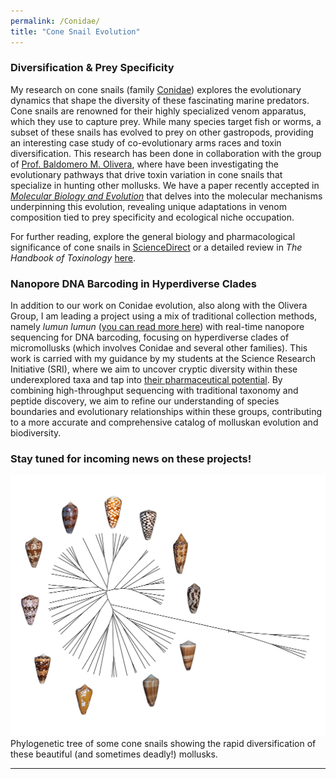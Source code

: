 ```yaml
---
permalink: /Conidae/
title: "Cone Snail Evolution"
---
```

### Diversification & Prey Specificity

My research on cone snails (family [Conidae](https://en.wikipedia.org/wiki/Conidae)) explores the evolutionary dynamics that shape the diversity of these fascinating marine predators. Cone snails are renowned for their highly specialized venom apparatus, which they use to capture prey. While many species target fish or worms, a subset of these snails has evolved to prey on other gastropods, providing an interesting case study of co-evolutionary arms races and toxin diversification. This research has been done in collaboration with the group of [Prof. Baldomero M. Olivera](https://faculty.utah.edu/u0034901-BALDOMERO_M_OLIVERA/hm/index.hml), where have been investigating the evolutionary pathways that drive toxin variation in cone snails that specialize in hunting other mollusks. We have a paper recently accepted in [*Molecular Biology and Evolution*](https://academic.oup.com/mbe/advance-article/doi/10.1093/molbev/msae226/7848657) that delves into the molecular mechanisms underpinning this evolution, revealing unique adaptations in venom composition tied to prey specificity and ecological niche occupation.

For further reading, explore the general biology and pharmacological significance of cone snails in [ScienceDirect](https://www.sciencedirect.com/topics/pharmacology-toxicology-and-pharmaceutical-science/conidae) or a detailed review in *The Handbook of Toxinology* [here](https://www.sciencedirect.com/science/article/pii/B9780123850959000610).

### Nanopore DNA Barcoding in Hyperdiverse Clades

In addition to our work on Conidae evolution, also along with the Olivera Group, I am leading a project using a mix of traditional collection methods, namely _lumun lumun_ ([you can read more here](https://conchology.be/?t=68&u=211020&g=e397ac5edafddc3972ea01603ac848bc&q=6d51faab6f02c5fe262e0dfd9f128179)) with real-time nanopore sequencing for DNA barcoding, focusing on hyperdiverse clades of micromollusks (which involves Conidae and several other families). This work is carried with my guidance by my students at the Science Research Initiative (SRI), where we aim to uncover cryptic diversity within these underexplored taxa and tap into [their pharmaceutical potential](https://pmc.ncbi.nlm.nih.gov/articles/PMC2975739/). By combining high-throughput sequencing with traditional taxonomy and peptide discovery, we aim to refine our understanding of species boundaries and evolutionary relationships within these groups, contributing to a more accurate and comprehensive catalog of molluskan evolution and biodiversity.

### Stay tuned for incoming news on these projects!

![Diversification of Cone Snails](images/conidae.jpg)  
Phylogenetic tree of some cone snails showing the rapid diversification of these beautiful (and sometimes deadly!) mollusks.

---
